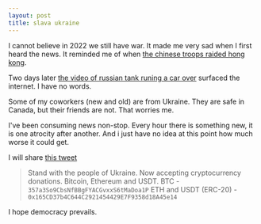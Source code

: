 ```yaml
---
layout: post
title: slava ukraine
---
```


I cannot believe in 2022 we still have war. It made me very sad when I first heard the news. It reminded me of when [the chinese troops raided hong kong](https://www.news.com.au/world/shocking-footage-of-hong-kong-police-attacking-locals-inside-subway-station/video/00b07d7abe389ee631c5abf5fd377b4d). 

Two days later [the video of russian tank runing a car over](https://twitter.com/Balshone/status/1497178406617759745) surfaced the internet.  I have no words. 

Some of my coworkers (new and old) are from Ukraine. They are safe in Canada, but their friends are not. That worries me. 

I've been consuming news non-stop. Every hour there is something new, it is one atrocity after another. And i just have no idea at this point how much worse it could get.

I will share [this tweet](https://twitter.com/Ukraine/status/1497594592438497282)

> Stand with the people of Ukraine. Now accepting cryptocurrency donations. Bitcoin, Ethereum and USDT.
> BTC - `357a3So9CbsNfBBgFYACGvxxS6tMaDoa1P`
> ETH and USDT (ERC-20) - `0x165CD37b4C644C2921454429E7F9358d18A45e14`

I hope democracy prevails.